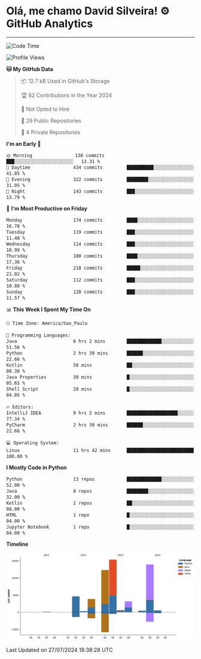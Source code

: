 
# Olá, me chamo David Silveira! ⚙️ GitHub Analytics

---
<!--START_SECTION:waka-->
![Code Time](http://img.shields.io/badge/Code%20Time-174%20hrs-blue)

![Profile Views](http://img.shields.io/badge/Profile%20Views-45-blue)

**🐱 My GitHub Data** 

> 📦 12.7 kB Used in GitHub's Storage 
 > 
> 🏆 62 Contributions in the Year 2024
 > 
> 🚫 Not Opted to Hire
 > 
> 📜 29 Public Repositories 
 > 
> 🔑 4 Private Repositories 
 > 
**I'm an Early 🐤** 

```text
🌞 Morning                138 commits         ███░░░░░░░░░░░░░░░░░░░░░░   13.31 % 
🌆 Daytime                434 commits         ██████████░░░░░░░░░░░░░░░   41.85 % 
🌃 Evening                322 commits         ████████░░░░░░░░░░░░░░░░░   31.05 % 
🌙 Night                  143 commits         ███░░░░░░░░░░░░░░░░░░░░░░   13.79 % 
```
📅 **I'm Most Productive on Friday** 

```text
Monday                   174 commits         ████░░░░░░░░░░░░░░░░░░░░░   16.78 % 
Tuesday                  119 commits         ███░░░░░░░░░░░░░░░░░░░░░░   11.48 % 
Wednesday                114 commits         ███░░░░░░░░░░░░░░░░░░░░░░   10.99 % 
Thursday                 180 commits         ████░░░░░░░░░░░░░░░░░░░░░   17.36 % 
Friday                   218 commits         █████░░░░░░░░░░░░░░░░░░░░   21.02 % 
Saturday                 112 commits         ███░░░░░░░░░░░░░░░░░░░░░░   10.80 % 
Sunday                   120 commits         ███░░░░░░░░░░░░░░░░░░░░░░   11.57 % 
```


📊 **This Week I Spent My Time On** 

```text
🕑︎ Time Zone: America/Sao_Paulo

💬 Programming Languages: 
Java                     6 hrs 2 mins        █████████████░░░░░░░░░░░░   51.56 % 
Python                   2 hrs 39 mins       ██████░░░░░░░░░░░░░░░░░░░   22.66 % 
Kotlin                   58 mins             ██░░░░░░░░░░░░░░░░░░░░░░░   08.30 % 
Java Properties          39 mins             █░░░░░░░░░░░░░░░░░░░░░░░░   05.65 % 
Shell Script             28 mins             █░░░░░░░░░░░░░░░░░░░░░░░░   04.05 % 

🔥 Editors: 
IntelliJ IDEA            9 hrs 2 mins        ███████████████████░░░░░░   77.34 % 
PyCharm                  2 hrs 39 mins       ██████░░░░░░░░░░░░░░░░░░░   22.66 % 

💻 Operating System: 
Linux                    11 hrs 42 mins      █████████████████████████   100.00 % 
```

**I Mostly Code in Python** 

```text
Python                   13 repos            █████████████░░░░░░░░░░░░   52.00 % 
Java                     8 repos             ████████░░░░░░░░░░░░░░░░░   32.00 % 
Kotlin                   2 repos             ██░░░░░░░░░░░░░░░░░░░░░░░   08.00 % 
HTML                     1 repo              █░░░░░░░░░░░░░░░░░░░░░░░░   04.00 % 
Jupyter Notebook         1 repo              █░░░░░░░░░░░░░░░░░░░░░░░░   04.00 % 
```



**Timeline**

![Lines of Code chart](https://raw.githubusercontent.com/DavidSilveira80/DavidSilveira80/master/assets/bar_graph.png)


 Last Updated on 27/07/2024 18:38:28 UTC
<!--END_SECTION:waka-->


